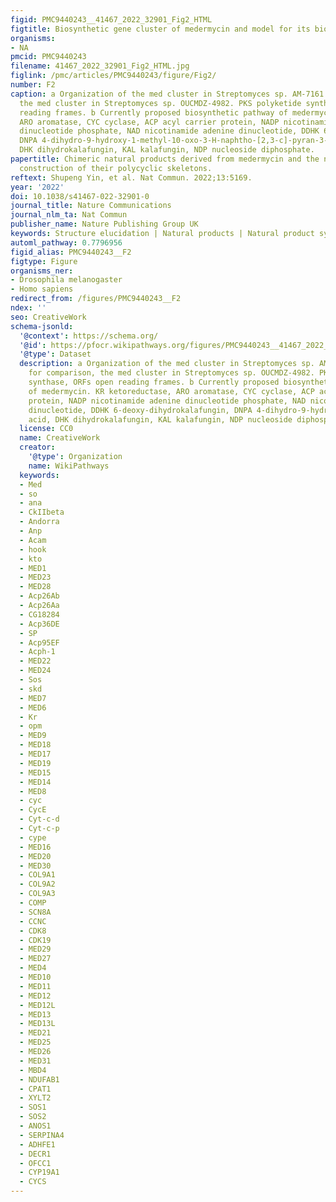 ```yaml
---
figid: PMC9440243__41467_2022_32901_Fig2_HTML
figtitle: Biosynthetic gene cluster of medermycin and model for its biosynthesis
organisms:
- NA
pmcid: PMC9440243
filename: 41467_2022_32901_Fig2_HTML.jpg
figlink: /pmc/articles/PMC9440243/figure/Fig2/
number: F2
caption: a Organization of the med cluster in Streptomyces sp. AM-7161 and, for comparison,
  the med cluster in Streptomyces sp. OUCMDZ-4982. PKS polyketide synthase, ORFs open
  reading frames. b Currently proposed biosynthetic pathway of medermycin. KR ketoreductase,
  ARO aromatase, CYC cyclase, ACP acyl carrier protein, NADP nicotinamide adenine
  dinucleotide phosphate, NAD nicotinamide adenine dinucleotide, DDHK 6-deoxy-dihydrokalafungin,
  DNPA 4-dihydro-9-hydroxy-1-methyl-10-oxo-3-H-naphtho-[2,3-c]-pyran-3-acetic acid,
  DHK dihydrokalafungin, KAL kalafungin, NDP nucleoside diphosphate.
papertitle: Chimeric natural products derived from medermycin and the nature-inspired
  construction of their polycyclic skeletons.
reftext: Shupeng Yin, et al. Nat Commun. 2022;13:5169.
year: '2022'
doi: 10.1038/s41467-022-32901-0
journal_title: Nature Communications
journal_nlm_ta: Nat Commun
publisher_name: Nature Publishing Group UK
keywords: Structure elucidation | Natural products | Natural product synthesis
automl_pathway: 0.7796956
figid_alias: PMC9440243__F2
figtype: Figure
organisms_ner:
- Drosophila melanogaster
- Homo sapiens
redirect_from: /figures/PMC9440243__F2
ndex: ''
seo: CreativeWork
schema-jsonld:
  '@context': https://schema.org/
  '@id': https://pfocr.wikipathways.org/figures/PMC9440243__41467_2022_32901_Fig2_HTML.html
  '@type': Dataset
  description: a Organization of the med cluster in Streptomyces sp. AM-7161 and,
    for comparison, the med cluster in Streptomyces sp. OUCMDZ-4982. PKS polyketide
    synthase, ORFs open reading frames. b Currently proposed biosynthetic pathway
    of medermycin. KR ketoreductase, ARO aromatase, CYC cyclase, ACP acyl carrier
    protein, NADP nicotinamide adenine dinucleotide phosphate, NAD nicotinamide adenine
    dinucleotide, DDHK 6-deoxy-dihydrokalafungin, DNPA 4-dihydro-9-hydroxy-1-methyl-10-oxo-3-H-naphtho-[2,3-c]-pyran-3-acetic
    acid, DHK dihydrokalafungin, KAL kalafungin, NDP nucleoside diphosphate.
  license: CC0
  name: CreativeWork
  creator:
    '@type': Organization
    name: WikiPathways
  keywords:
  - Med
  - so
  - ana
  - CkIIbeta
  - Andorra
  - Anp
  - Acam
  - hook
  - kto
  - MED1
  - MED23
  - MED28
  - Acp26Ab
  - Acp26Aa
  - CG18284
  - Acp36DE
  - SP
  - Acp95EF
  - Acph-1
  - MED22
  - MED24
  - Sos
  - skd
  - MED7
  - MED6
  - Kr
  - opm
  - MED9
  - MED18
  - MED17
  - MED19
  - MED15
  - MED14
  - MED8
  - cyc
  - CycE
  - Cyt-c-d
  - Cyt-c-p
  - cype
  - MED16
  - MED20
  - MED30
  - COL9A1
  - COL9A2
  - COL9A3
  - COMP
  - SCN8A
  - CCNC
  - CDK8
  - CDK19
  - MED29
  - MED27
  - MED4
  - MED10
  - MED11
  - MED12
  - MED12L
  - MED13
  - MED13L
  - MED21
  - MED25
  - MED26
  - MED31
  - MBD4
  - NDUFAB1
  - CPAT1
  - XYLT2
  - SOS1
  - SOS2
  - ANOS1
  - SERPINA4
  - ADHFE1
  - DECR1
  - OFCC1
  - CYP19A1
  - CYCS
---
```

